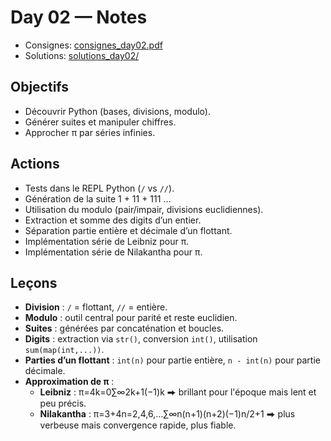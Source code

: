# Day 02 — Notes

- Consignes: [consignes_day02.pdf](consignes_day02.pdf)
- Solutions: [solutions_day02/](solutions_day02/)

## Objectifs
- Découvrir Python (bases, divisions, modulo).  
- Générer suites et manipuler chiffres.  
- Approcher π par séries infinies.  

## Actions
- Tests dans le REPL Python (`/` vs `//`).  
- Génération de la suite 1 + 11 + 111 …  
- Utilisation du modulo (pair/impair, divisions euclidiennes).  
- Extraction et somme des digits d’un entier.  
- Séparation partie entière et décimale d’un flottant.  
- Implémentation série de Leibniz pour π.  
- Implémentation série de Nilakantha pour π.  

## Leçons
- **Division** : `/` = flottant, `//` = entière.  
- **Modulo** : outil central pour parité et reste euclidien.  
- **Suites** : générées par concaténation et boucles.  
- **Digits** : extraction via `str()`, conversion `int()`, utilisation `sum(map(int,...))`.  
- **Parties d’un flottant** : `int(n)` pour partie entière, `n - int(n)` pour partie décimale.  
- **Approximation de π** :  
  - **Leibniz** : π=4k=0∑∞​2k+1(−1)k​ ⮕ brillant pour l'époque mais lent et peu précis.  
  - **Nilakantha** : π=3+4n=2,4,6,…∑∞​n(n+1)(n+2)(−1)n/2+1​ ⮕ plus verbeuse mais convergence rapide, plus fiable.
